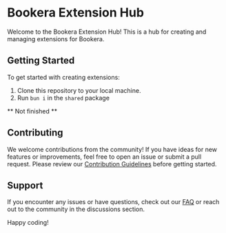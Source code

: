 # Bookera Extension Hub

Welcome to the Bookera Extension Hub! This is a hub for creating and managing extensions for Bookera.

## Getting Started

To get started with creating extensions:

1. Clone this repository to your local machine.
2. Run `bun i` in the `shared` package

** Not finished **

## Contributing

We welcome contributions from the community! If you have ideas for new features or improvements, feel free to open an issue or submit a pull request. Please review our [Contribution Guidelines](./CONTRIBUTING.md) before getting started.

## Support

If you encounter any issues or have questions, check out our [FAQ](./FAQ.md) or reach out to the community in the discussions section.

Happy coding!
